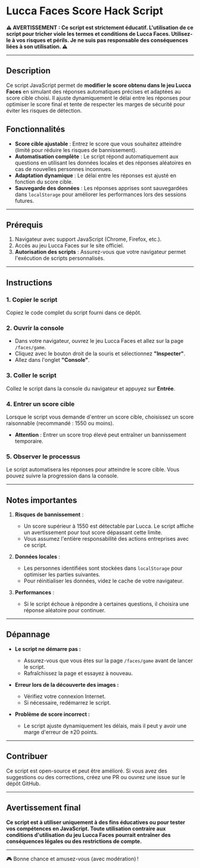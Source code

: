 # Lucca Faces Score Hack Script

**⚠️ AVERTISSEMENT : Ce script est strictement éducatif. L'utilisation de ce script pour tricher viole les termes et conditions de Lucca Faces. Utilisez-le à vos risques et périls. Je ne suis pas responsable des conséquences liées à son utilisation. ⚠️**

---

## Description

Ce script JavaScript permet de **modifier le score obtenu dans le jeu Lucca Faces** en simulant des réponses automatiques précises et adaptées au score cible choisi. Il ajuste dynamiquement le délai entre les réponses pour optimiser le score final et tente de respecter les marges de sécurité pour éviter les risques de détection.

## Fonctionnalités

- **Score cible ajustable** : Entrez le score que vous souhaitez atteindre (limité pour réduire les risques de bannissement).
- **Automatisation complète** : Le script répond automatiquement aux questions en utilisant les données locales et des réponses aléatoires en cas de nouvelles personnes inconnues.
- **Adaptation dynamique** : Le délai entre les réponses est ajusté en fonction du score cible.
- **Sauvegarde des données** : Les réponses apprises sont sauvegardées dans `localStorage` pour améliorer les performances lors des sessions futures.

---

## Prérequis

1. Navigateur avec support JavaScript (Chrome, Firefox, etc.).
2. Accès au jeu Lucca Faces sur le site officiel.
3. **Autorisation des scripts** : Assurez-vous que votre navigateur permet l'exécution de scripts personnalisés.

---

## Instructions

### 1. Copier le script

Copiez le code complet du script fourni dans ce dépôt.

### 2. Ouvrir la console

- Dans votre navigateur, ouvrez le jeu Lucca Faces et allez sur la page `/faces/game`.
- Cliquez avec le bouton droit de la souris et sélectionnez **"Inspecter"**.
- Allez dans l'onglet **"Console"**.

### 3. Coller le script

Collez le script dans la console du navigateur et appuyez sur **Entrée**.

### 4. Entrer un score cible

Lorsque le script vous demande d'entrer un score cible, choisissez un score raisonnable (recommandé : 1550 ou moins).

- **Attention** : Entrer un score trop élevé peut entraîner un bannissement temporaire.

### 5. Observer le processus

Le script automatisera les réponses pour atteindre le score cible. Vous pouvez suivre la progression dans la console.

---

## Notes importantes

1. **Risques de bannissement** : 
   - Un score supérieur à 1550 est détectable par Lucca. Le script affiche un avertissement pour tout score dépassant cette limite.
   - Vous assumez l'entière responsabilité des actions entreprises avec ce script.

2. **Données locales** :
   - Les personnes identifiées sont stockées dans `localStorage` pour optimiser les parties suivantes.
   - Pour réinitialiser les données, videz le cache de votre navigateur.

3. **Performances** :
   - Si le script échoue à répondre à certaines questions, il choisira une réponse aléatoire pour continuer.

---

## Dépannage

- **Le script ne démarre pas :**
  - Assurez-vous que vous êtes sur la page `/faces/game` avant de lancer le script.
  - Rafraîchissez la page et essayez à nouveau.

- **Erreur lors de la découverte des images :**
  - Vérifiez votre connexion Internet.
  - Si nécessaire, redémarrez le script.

- **Problème de score incorrect :**
  - Le script ajuste dynamiquement les délais, mais il peut y avoir une marge d'erreur de ±20 points.

---

## Contribuer

Ce script est open-source et peut être amélioré. Si vous avez des suggestions ou des corrections, créez une PR ou ouvrez une issue sur le dépôt GitHub.

---

## Avertissement final

**Ce script est à utiliser uniquement à des fins éducatives ou pour tester vos compétences en JavaScript. Toute utilisation contraire aux conditions d'utilisation du jeu Lucca Faces pourrait entraîner des conséquences légales ou des restrictions de compte.**

---

🎮 Bonne chance et amusez-vous (avec modération) !
